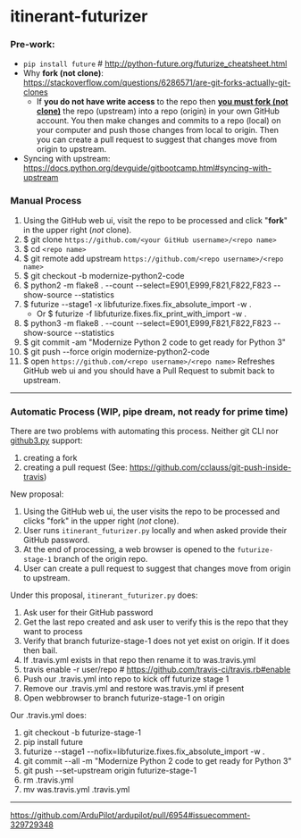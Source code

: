 # itinerant-futurizer

### Pre-work:
* `pip install future`  # http://python-future.org/futurize_cheatsheet.html
* Why __fork (not clone)__: https://stackoverflow.com/questions/6286571/are-git-forks-actually-git-clones
    * If __you do not have write access__ to the repo then [__you must fork (not clone)__](why_fork.md) the repo (upstream) into a repo (origin) in your own GitHub account.  You then make changes and commits to a repo (local) on your computer and push those changes from local to origin.  Then you can create a pull request to suggest that changes move from origin to upstream.
* Syncing with upstream: https://docs.python.org/devguide/gitbootcamp.html#syncing-with-upstream

### Manual Process
1. Using the GitHub web ui, visit the repo to be processed and click "__fork__" in the upper right (_not_ clone).
2. $ git clone `https://github.com/<your GitHub username>/<repo name>`
3. $ cd `<repo name>`
4. $ git remote add upstream `https://github.com/<repo username>/<repo name>`
5. $ git checkout -b modernize-python2-code
6. $ python2 -m flake8 . --count --select=E901,E999,F821,F822,F823 --show-source --statistics
7. $ futurize --stage1 -x libfuturize.fixes.fix_absolute_import -w .
    - Or $ futurize -f libfuturize.fixes.fix_print_with_import -w .
8. $ python3 -m flake8 . --count --select=E901,E999,F821,F822,F823 --show-source --statistics
9. $ git commit -am "Modernize Python 2 code to get ready for Python 3"
10. $ git push --force origin modernize-python2-code
11. $ open `https://github.com/<repo username>/<repo name>`
    Refreshes GitHub web ui and you should have a Pull Request to submit back to upstream.

---

### Automatic Process (WIP, pipe dream, not ready for prime time)
There are two problems with automating this process.  Neither git CLI nor [github3.py](https://github3.readthedocs.io/en/develop/github.html) support:
1. creating a fork
2. creating a pull request (See: https://github.com/cclauss/git-push-inside-travis)

New proposal:
1. Using the GitHub web ui, the user visits the repo to be processed and clicks "fork" in the upper right (_not_ clone).
2. User runs `itinerant_futurizer.py` locally and when asked provide their GitHub password.
3. At the end of processing, a web browser is opened to the `futurize-stage-1` branch of the origin repo.
4. User can create a pull request to suggest that changes move from origin to upstream.

Under this proposal, `itinerant_futurizer.py` does:
1. Ask user for their GitHub password
2. Get the last repo created and ask user to verify this is the repo that they want to process
3. Verify that branch futurize-stage-1 does not yet exist on origin.  If it does then bail.
4. If .travis.yml exists in that repo then rename it to was.travis.yml
5. travis enable -r user/repo  # https://github.com/travis-ci/travis.rb#enable
6. Push our .travis.yml into repo to kick off futurize stage 1
7. Remove our .travis.yml and restore was.travis.yml if present
8. Open webbrowser to branch futurize-stage-1 on origin

Our .travis.yml does:
1. git checkout -b futurize-stage-1
2. pip install future
3. futurize --stage1 --nofix=libfuturize.fixes.fix_absolute_import -w . 
4. git commit --all -m "Modernize Python 2 code to get ready for Python 3"
5. git push --set-upstream origin futurize-stage-1
6. rm .travis.yml
7. mv was.travis.yml .travis.yml

---

https://github.com/ArduPilot/ardupilot/pull/6954#issuecomment-329729348

